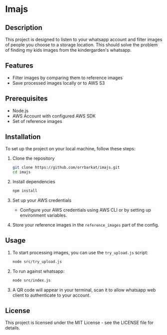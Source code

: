 # Imajs

## Description

This project is designed to listen to your whatsapp account and filter images of people you choose to a storage location. This should solve the problem of finding my kids images from the kindergarden's whatsapp.

## Features

- Filter images by comparing them to reference images
- Save processed images locally or to AWS S3

## Prerequisites

- Node.js
- AWS Account with configured AWS SDK
- Set of reference images

## Installation

To set up the project on your local machine, follow these steps:

1. Clone the repository

    ```sh
    git clone https://github.com/orrbarkat/imajs.git
    cd imajs
    ```

2. Install dependencies

    ```sh
    npm install
    ```

3. Set up your AWS credentials

    - Configure your AWS credentials using AWS CLI or by setting up environment variables.

4. Store your reference images in the `reference_images` part of the config.

## Usage

1. To start processing images, you can use the `try_upload.js` script:

    ```sh
    node src/try_upload.js
    ```
2. To run against whatsapp:

   ```sh
   node src/index.js
   ```

3. A QR code will appear in your terminal, scan it to allow whatsapp web client to authenticate to your account.

## License

This project is licensed under the MIT License - see the LICENSE file for details.